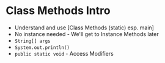 # Class Methods Intro

* Understand and use [Class Methods (static) esp. main]
 * No instance needed - We'll get to Instance Methods later
 * ``String[] args``
 * ``System.out.println()``
 * ``public static void`` - Access Modifiers
